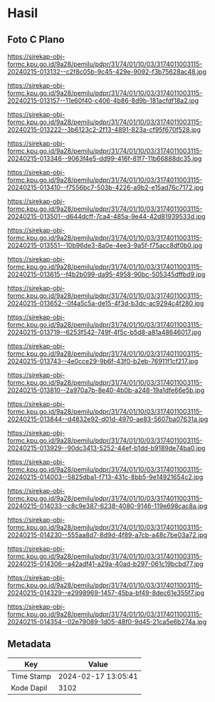 # Hasil

## Foto C Plano

https://sirekap-obj-formc.kpu.go.id/9a28/pemilu/pdpr/31/74/01/10/03/3174011003115-20240215-013132--c2f8c05b-9c45-429e-9092-f3b75628ac48.jpg

https://sirekap-obj-formc.kpu.go.id/9a28/pemilu/pdpr/31/74/01/10/03/3174011003115-20240215-013157--11e60f40-c406-4b86-8d9b-181acfdf18a2.jpg

https://sirekap-obj-formc.kpu.go.id/9a28/pemilu/pdpr/31/74/01/10/03/3174011003115-20240215-013222--3b6123c2-2f13-4891-823a-cf95f670f528.jpg

https://sirekap-obj-formc.kpu.go.id/9a28/pemilu/pdpr/31/74/01/10/03/3174011003115-20240215-013346--9063f4e5-dd99-416f-81f7-11b66888dc35.jpg

https://sirekap-obj-formc.kpu.go.id/9a28/pemilu/pdpr/31/74/01/10/03/3174011003115-20240215-013410--f7556bc7-503b-4226-a9b2-e15ad76c7172.jpg

https://sirekap-obj-formc.kpu.go.id/9a28/pemilu/pdpr/31/74/01/10/03/3174011003115-20240215-013501--d644dcff-7ca4-485a-9e44-42d81939533d.jpg

https://sirekap-obj-formc.kpu.go.id/9a28/pemilu/pdpr/31/74/01/10/03/3174011003115-20240215-013551--10b96de3-8a0e-4ee3-9a5f-f75acc8df0b0.jpg

https://sirekap-obj-formc.kpu.go.id/9a28/pemilu/pdpr/31/74/01/10/03/3174011003115-20240215-013615--f4b2b099-da95-4958-90bc-505345dffbd9.jpg

https://sirekap-obj-formc.kpu.go.id/9a28/pemilu/pdpr/31/74/01/10/03/3174011003115-20240215-013652--0f4a5c5a-de15-4f3d-b3dc-ac9294c4f280.jpg

https://sirekap-obj-formc.kpu.go.id/9a28/pemilu/pdpr/31/74/01/10/03/3174011003115-20240215-013719--6253f542-749f-4f5c-b5d8-a81a48646017.jpg

https://sirekap-obj-formc.kpu.go.id/9a28/pemilu/pdpr/31/74/01/10/03/3174011003115-20240215-013743--4e0cce29-9b6f-43f0-b2eb-76911f1cf217.jpg

https://sirekap-obj-formc.kpu.go.id/9a28/pemilu/pdpr/31/74/01/10/03/3174011003115-20240215-013810--2a970a7b-8e40-4b0b-a248-19a1dfe66e5b.jpg

https://sirekap-obj-formc.kpu.go.id/9a28/pemilu/pdpr/31/74/01/10/03/3174011003115-20240215-013844--d4832e92-d01d-4970-ae83-5607ba07631a.jpg

https://sirekap-obj-formc.kpu.go.id/9a28/pemilu/pdpr/31/74/01/10/03/3174011003115-20240215-013929--90dc3413-5252-44ef-b1dd-b9189de74ba0.jpg

https://sirekap-obj-formc.kpu.go.id/9a28/pemilu/pdpr/31/74/01/10/03/3174011003115-20240215-014003--5825dba1-f713-431c-8bb5-9e14921654c2.jpg

https://sirekap-obj-formc.kpu.go.id/9a28/pemilu/pdpr/31/74/01/10/03/3174011003115-20240215-014033--c8c9e387-6238-4080-9146-119e698cac8a.jpg

https://sirekap-obj-formc.kpu.go.id/9a28/pemilu/pdpr/31/74/01/10/03/3174011003115-20240215-014230--555aa8d7-8d9d-4f89-a7cb-a48c7be03a72.jpg

https://sirekap-obj-formc.kpu.go.id/9a28/pemilu/pdpr/31/74/01/10/03/3174011003115-20240215-014306--a42adf41-a29a-40ad-b297-061c19bcbd77.jpg

https://sirekap-obj-formc.kpu.go.id/9a28/pemilu/pdpr/31/74/01/10/03/3174011003115-20240215-014329--e2998969-1457-45ba-bf49-8dec61e355f7.jpg

https://sirekap-obj-formc.kpu.go.id/9a28/pemilu/pdpr/31/74/01/10/03/3174011003115-20240215-014354--02e79089-1d05-48f0-9d45-21ca5e6b274a.jpg


## Metadata

| Key        | Value               |
| ---------- | ------------------- |
| Time Stamp | 2024-02-17 13:05:41 |
| Kode Dapil | 3102                |




